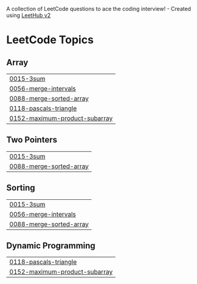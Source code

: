 A collection of LeetCode questions to ace the coding interview! - Created using [LeetHub v2](https://github.com/arunbhardwaj/LeetHub-2.0)
<!---LeetCode Topics Start-->
# LeetCode Topics
## Array
|  |
| ------- |
| [0015-3sum](https://github.com/Molisha-agarwal/Leetcode/tree/master/0015-3sum) |
| [0056-merge-intervals](https://github.com/Molisha-agarwal/Leetcode/tree/master/0056-merge-intervals) |
| [0088-merge-sorted-array](https://github.com/Molisha-agarwal/Leetcode/tree/master/0088-merge-sorted-array) |
| [0118-pascals-triangle](https://github.com/Molisha-agarwal/Leetcode/tree/master/0118-pascals-triangle) |
| [0152-maximum-product-subarray](https://github.com/Molisha-agarwal/Leetcode/tree/master/0152-maximum-product-subarray) |
## Two Pointers
|  |
| ------- |
| [0015-3sum](https://github.com/Molisha-agarwal/Leetcode/tree/master/0015-3sum) |
| [0088-merge-sorted-array](https://github.com/Molisha-agarwal/Leetcode/tree/master/0088-merge-sorted-array) |
## Sorting
|  |
| ------- |
| [0015-3sum](https://github.com/Molisha-agarwal/Leetcode/tree/master/0015-3sum) |
| [0056-merge-intervals](https://github.com/Molisha-agarwal/Leetcode/tree/master/0056-merge-intervals) |
| [0088-merge-sorted-array](https://github.com/Molisha-agarwal/Leetcode/tree/master/0088-merge-sorted-array) |
## Dynamic Programming
|  |
| ------- |
| [0118-pascals-triangle](https://github.com/Molisha-agarwal/Leetcode/tree/master/0118-pascals-triangle) |
| [0152-maximum-product-subarray](https://github.com/Molisha-agarwal/Leetcode/tree/master/0152-maximum-product-subarray) |
<!---LeetCode Topics End-->